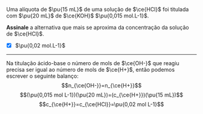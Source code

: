 Uma alíquota de $\pu{15 mL}$ de uma solução de $\ce{HCl}$ foi titulada com $\pu{20 mL}$ de $\ce{KOH}$ $\pu{0,015 mol.L-1}$.

**Assinale** a alternativa que mais se aproxima da concentração da solução de $\ce{HCl}$.

- [x] $\pu{0,02 mol.L-1}$

---

Na titulação ácido-base o número de mols de $\ce{OH-}$ que reagiu precisa ser igual ao número de mols de  $\ce{H+}$, então podemos escrever o seguinte balanço:
$$n_{\ce{OH-}}=n_{\ce{H+}}$$
$$(\pu{0,015 mol L-1})(\pu{20 mL})=(c_{\ce{H+}})(\pu{15 mL})$$
$$c_{\ce{H+}}=c_{\ce{HCl}}=\pu{0,02 mol L-1}$$
